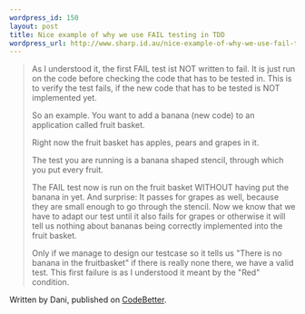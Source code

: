 ```yaml
--- 
wordpress_id: 150
layout: post
title: Nice example of why we use FAIL testing in TDD
wordpress_url: http://www.sharp.id.au/nice-example-of-why-we-use-fail-testing-in-tdd/
---
```

<blockquote>
As I understood it, the first FAIL test ist NOT written to fail. It is just run on the code before checking the code that has to be tested in. This is to verify the test fails, if the new code that has to be tested is NOT implemented yet.

So an example. You want to add a banana (new code) to an application called fruit basket.

Right now the fruit basket has apples, pears and grapes in it.

The test you are running is a banana shaped stencil, through which you put every fruit.

The FAIL test now is run on the fruit basket WITHOUT having put the banana in yet. And surprise: It passes for grapes as well, because they are small enough to go through the stencil. Now we know that we have to adapt our test until it also fails for grapes or otherwise it will tell us nothing about bananas being correctly implemented into the fruit basket.

Only if we manage to design our testcase so it tells us "There is no banana in the fruitbasket" if there is really none there, we have a valid test. This first failure is as I understood it meant by the "Red" condition.
</blockquote>

Written by Dani, published on <a href="http://codebetter.com/blogs/scott.bellware/archive/2005/11/22/134954.aspx#161144">CodeBetter</a>.
